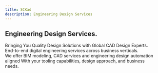```yaml
---
title: SCKad
description: Engineering Design Services 
---
```


<h2>Engineering Design Services.</h2>

Bringing You Quality Design Solutions with Global CAD Design Experts.<br>
End-to-end digital engineering services across business verticals.<br>
We offer BIM modeling, CAD services and engineering design automation aligned With
your tooling capabilities, design approach, and business needs.



